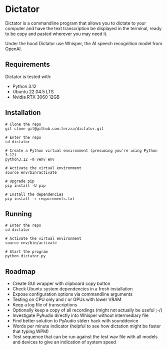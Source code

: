 # Dictator
Dictator is a commandline program that allows you to dictate to your computer
and have the text transcription be displayed in the terminal, ready to be copy
and pasted wherever you may need it.

Under the hood Dictator use Whisper, the AI speech recognition model from
OpenAI.



## Requirements
Dictator is tested with:
* Python 3.12
* Ubuntu 22.04.5 LTS
* Nvidia RTX 3060 12GB



## Installation
```
# Clone the repo
git clone git@github.com:terzza/dictator.git

# Enter the repo
cd dictator

# Create a Python virtual environment (presuming you're using Python 3.12)
python3.12 -m venv env

# Activate the virtual environment
source env/bin/activate

# Upgrade pip
pip install -U pip

# Install the dependencies
pip install -r requirements.txt

```



## Running
```
# Enter the repo
cd dictator

# Activate the virtual environment
source env/bin/activate

# Start the program
python dictator.py
```



## Roadmap
* Create GUI wrapper with clipboard copy button
* Check Ubuntu system dependencies in a fresh installation
* Expose configuration options via commandline arguments
* Testing on CPU only and / or GPUs with lower VRAM
* Keep a log file of transcriptions
* Optionally keep a copy of all recordings (might not actually be useful ;-/)
* Investigate PyAudio directly into Whisper without intermediary file
* Find better solution to PyAudio stderr hack with sounddevice
* Words per minute indicator (helpful to see how dictation might be faster that
typing WPM)
* Test sequence that can be run against the test wav file with all models and
devices to give an indication of system speed
